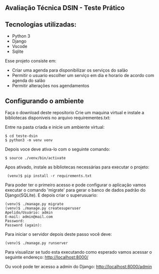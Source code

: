 ## Avaliação Técnica DSIN - Teste Prático

## Tecnologias utilizadas:
- Python 3
- Django
- Vscode
- Sqlite

Esse projeto consiste em:
- Criar uma agenda para disponibilizar os serviços do salão
- Permitir o usuario escolher um serviço em dia e horario de acordo com agenda do salão
- Permitir alterações nos agendamentos

## Configurando o ambiente
Faça o download deste repositorio
Crie um maquina virtual e instale a bibliotecas disponiveis no 
arquivo requirementes.txt:

Entre na pasta criada e inicie um ambiente virtual:
```
$ cd teste-dsin
$ python3 -m venv venv
```
Depois voce deve ativa-lo com o seguinte comando:

```
$ source ./venv/bin/activate
```
Apos ativado, instale as bibliotecas necessárias para executar o projeto:
```
 (venv)$ pip install -r requirements.txt
```
Para poder ter o primeiro acesso e pode configurar o aplicação vamos executar o comando 
'migrate' para gerar o banco de dados padrão do Django(SQLite). E depois criar o superusuario:
```
(venv)$ ./manage.py migrate
(venv)$ ./manage.py createsuperuser
Apelido/Usuário: admin
E-mail: admin@mail.com
Password: 
Password (again):
```

Para iniciar o servidor depois deste passo você deve:
```
(venv)$ ./manage.py runserver
```


Para visualizar se tudo esta executando como esperado vamos acessar o seguinte endereço:
[http://localhost:8000/](http://localhost:8000/)

Ou você pode ter acesso a admin do Django:
[http://localhost:8000/admin](http://localhost:8000/admin)

